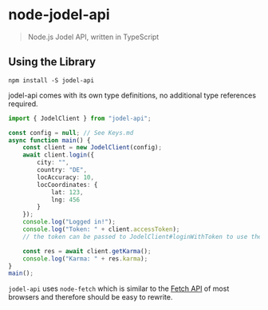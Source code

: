 # node-jodel-api
> Node.js Jodel API, written in TypeScript

## Using the Library
```Shell
npm install -S jodel-api
```

jodel-api comes with its own type definitions, no additional type references required.

```TypeScript
import { JodelClient } from "jodel-api";

const config = null; // See Keys.md
async function main() {
    const client = new JodelClient(config);
    await client.login({
        city: "",
        country: "DE",
        locAccuracy: 10,
        locCoordinates: {
            lat: 123,
            lng: 456
        }
    });
    console.log("Logged in!");
    console.log("Token: " + client.accessToken);
    // the token can be passed to JodelClient#loginWithToken to use the same token to login back again.

    const res = await client.getKarma();
    console.log("Karma: " + res.karma);
}
main();
```
`jodel-api` uses `node-fetch` which is similar to the [Fetch API](https://developer.mozilla.org/en/docs/Web/API/Fetch_API) of most browsers and therefore should be easy to rewrite.
